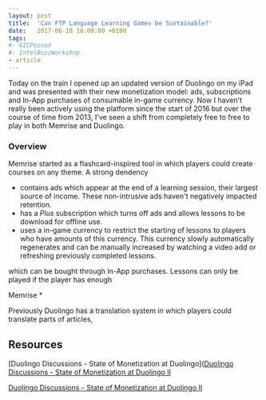 ```yaml
---
layout: post
title:  'Can FTP Language Learning Games be Sustainable?'
date:   2017-06-18 18:00:00 +0100
tags:
#- GICPoznań
#- IntelBuzzWorkshop
- article
---
```


Today on the train I opened up an updated version of Duolingo on my iPad and was presented with their new monetization model: ads, subscriptions and In-App purchases of consumable in-game currency. Now I haven't really been actively using the platform since the start of 2016 but over the course of time from 2013, I've seen a shift from completely free to free to play in both Memrise and Duolingo.


### Overview

Memrise started as a flashcard-inspired tool in which players could create courses on any theme. A strong dendency

* contains ads which appear at the end of a learning session, their largest source of income. These non-intrusive ads haven't negatively impacted retention.
* has a *Plus* subscription which turns off ads and allows lessons to be download for offline use.
* uses a in-game currency to restrict the starting of lessons to players who have amounts of this currency. This currency slowly automatically regenerates and can be manually increased by watching a video add or refreshing previously completed lessons.

which can be bought through In-App purchases. Lessons can only be played if the player has enough

Memrise
*


Previously Duolingo has a translation system in which players could translate parts of articles,

## Resources

[Duolingo Discussions - State of Monetization at Duolingo]([Duolingo Discussions - State of Monetization at Duolingo II](https://www.duolingo.com/comment/22426779/State-of-Monetization-at-Duolingo-II)

[Duolingo Discussions - State of Monetization at Duolingo II](https://www.duolingo.com/comment/22426779/State-of-Monetization-at-Duolingo-II)
